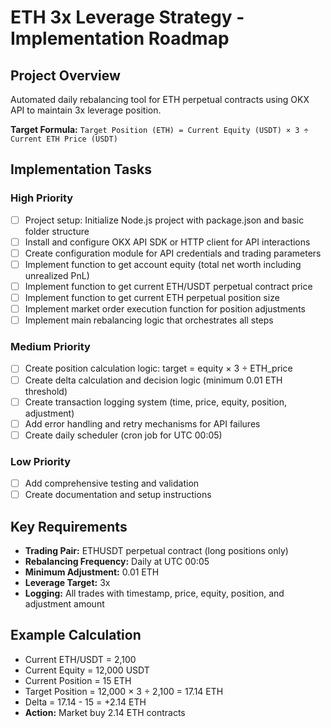# ETH 3x Leverage Strategy - Implementation Roadmap

## Project Overview
Automated daily rebalancing tool for ETH perpetual contracts using OKX API to maintain 3x leverage position.

**Target Formula:** `Target Position (ETH) = Current Equity (USDT) × 3 ÷ Current ETH Price (USDT)`

## Implementation Tasks

### High Priority
- [ ] Project setup: Initialize Node.js project with package.json and basic folder structure
- [ ] Install and configure OKX API SDK or HTTP client for API interactions
- [ ] Create configuration module for API credentials and trading parameters
- [ ] Implement function to get account equity (total net worth including unrealized PnL)
- [ ] Implement function to get current ETH/USDT perpetual contract price
- [ ] Implement function to get current ETH perpetual position size
- [ ] Implement market order execution function for position adjustments
- [ ] Implement main rebalancing logic that orchestrates all steps

### Medium Priority
- [ ] Create position calculation logic: target = equity × 3 ÷ ETH_price
- [ ] Create delta calculation and decision logic (minimum 0.01 ETH threshold)
- [ ] Create transaction logging system (time, price, equity, position, adjustment)
- [ ] Add error handling and retry mechanisms for API failures
- [ ] Create daily scheduler (cron job for UTC 00:05)

### Low Priority
- [ ] Add comprehensive testing and validation
- [ ] Create documentation and setup instructions

## Key Requirements
- **Trading Pair:** ETHUSDT perpetual contract (long positions only)
- **Rebalancing Frequency:** Daily at UTC 00:05
- **Minimum Adjustment:** 0.01 ETH
- **Leverage Target:** 3x
- **Logging:** All trades with timestamp, price, equity, position, and adjustment amount

## Example Calculation
- Current ETH/USDT = 2,100
- Current Equity = 12,000 USDT
- Current Position = 15 ETH
- Target Position = 12,000 × 3 ÷ 2,100 = 17.14 ETH
- Delta = 17.14 - 15 = +2.14 ETH
- **Action:** Market buy 2.14 ETH contracts